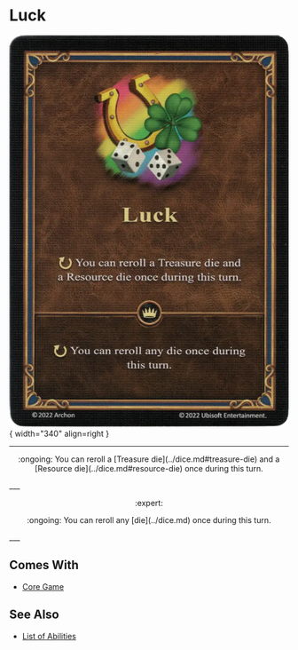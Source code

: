 # Luck

![Luck](../assets/abilities-luck.webp){ width="340" align=right }

___
<p style="text-align: center;" markdown>:ongoing: You can reroll a [Treasure die](../dice.md#treasure-die) and a [Resource die](../dice.md#resource-die) once during this turn.</p>
___
<p style="text-align: center;" markdown> :expert: </p>

<p style="text-align: center;" markdown>:ongoing: You can reroll any [die](../dice.md) once during this turn.</p>
___


## Comes With

- [Core Game](../content.md)


## See Also

- [List of Abilities](index.md)
